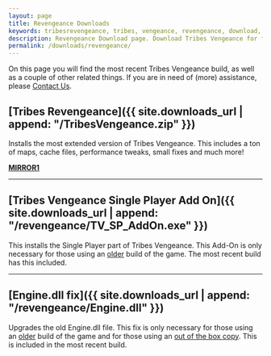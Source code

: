 ```yaml
---
layout: page
title: Revengeance Downloads
keywords: tribesrevengeance, tribes, vengeance, revengeance, download, game, beml, standard, defauld, singleplayer, add, on
description: Revengeance Download page. Download Tribes Vengeance for free! Choose from many builds!
permalink: /downloads/revengeance/
---
```


On this page you will find the most recent Tribes Vengeance build, as well as a couple of other related things. If you are in need of (more) assistance, please [Contact Us](/contact).

  
  

## [Tribes Revengeance]({{ site.downloads_url | append: "/TribesVengeance.zip" }})

Installs the most extended version of Tribes Vengeance. This includes a ton of maps, cache files, performance tweaks, small fixes and much more!

  

**[MIRROR1](https://goo.gl/v2MQeg)**
  

* * *
  
  

## [Tribes Vengeance Single Player Add On]({{ site.downloads_url | append: "/revengeance/TV_SP_AddOn.exe" }})

This installs the Single Player part of Tribes Vengeance. This Add-On is only necessary for those using an <u>older</u> build of the game. The most recent build has this included.

  
  
  

* * *
  
  

## [Engine.dll fix]({{ site.downloads_url | append: "/revengeance/Engine.dll" }})

Upgrades the old Engine.dll file. This fix is only necessary for those using an <u>older</u> build of the game and for those using an <u>out of the box copy</u>. This is included in the most recent build.
